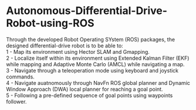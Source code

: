 # Autonomous-Differential-Drive-Robot-using-ROS
Through the developed Robot Operating SYstem (ROS) packages, the designed differential-drive robot is to be able to: <br/> 
1 - Map its environment using Hector SLAM and Gmapping. <br/> 
2 - Localize itself within its environment using Extended Kalman Filter (EKF) while mapping and Adaptive Monte Carlo (AMCL) while navigating a map. <br/> 
3 - Navigate through a teleoperation mode using keyboard and joystick commands. <br/> 
4 - Navigate auatnomously through NavFn ROS global planner and Dynamic Window Approach (DWA) local planner for reaching a goal point. <br/> 
5 - Following a pre-defined sequence of goal points using waypoints follower. <br/> 
